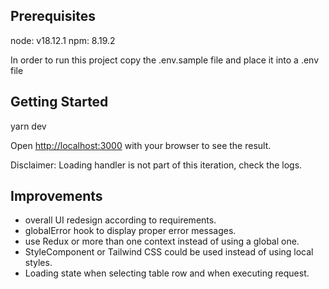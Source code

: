 ## Prerequisites

node: v18.12.1
npm: 8.19.2

In order to run this project copy the .env.sample file and place it into a .env file

## Getting Started

yarn dev

Open [http://localhost:3000](http://localhost:3000) with your browser to see the result.

Disclaimer: Loading handler is not part of this iteration, check the logs.

## Improvements

- overall UI redesign according to requirements.
- globalError hook to display proper error messages.
- use Redux or more than one context instead of using a global one.
- StyleComponent or Tailwind CSS could be used instead of using local styles.
- Loading state when selecting table row and when executing request.
